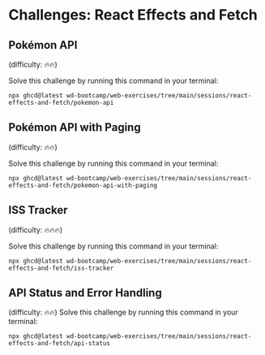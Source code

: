 # Challenges: React Effects and Fetch

## Pokémon API

(difficulty: 🔥🔥)

Solve this challenge by running this command in your terminal:

```
npx ghcd@latest wd-bootcamp/web-exercises/tree/main/sessions/react-effects-and-fetch/pokemon-api
```

## Pokémon API with Paging

(difficulty: 🔥🔥)

Solve this challenge by running this command in your terminal:

```
npx ghcd@latest wd-bootcamp/web-exercises/tree/main/sessions/react-effects-and-fetch/pokemon-api-with-paging
```

## ISS Tracker

(difficulty: 🔥🔥🔥)

Solve this challenge by running this command in your terminal:

```
npx ghcd@latest wd-bootcamp/web-exercises/tree/main/sessions/react-effects-and-fetch/iss-tracker
```

## API Status and Error Handling

(difficulty: 🔥🔥)
Solve this challenge by running this command in your terminal:

```
npx ghcd@latest wd-bootcamp/web-exercises/tree/main/sessions/react-effects-and-fetch/api-status
```
